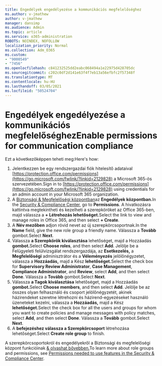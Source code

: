 ```yaml
---
title: Engedélyek engedélyezése a kommunikációs megfelelőséghez
ms.author: v-jmathew
author: v-jmathew
manager: dansimp
ms.audience: Admin
ms.topic: article
ms.service: o365-administration
ROBOTS: NOINDEX, NOFOLLOW
localization_priority: Normal
ms.collection: Adm_O365
ms.custom:
- "9000549"
- "7456"
ms.openlocfilehash: c841232525dd2eabc068494a1e22975d428705dc
ms.sourcegitcommit: c202c0df2d141e63f4f7eb13a56efbfc2f57348f
ms.translationtype: MT
ms.contentlocale: hu-HU
ms.lasthandoff: 03/05/2021
ms.locfileid: "50524704"
---
```

# <a name="enable-permissions-for-communication-compliance"></a><span data-ttu-id="134f3-102">Engedélyek engedélyezése a kommunikációs megfelelőséghez</span><span class="sxs-lookup"><span data-stu-id="134f3-102">Enable permissions for communication compliance</span></span>

<span data-ttu-id="134f3-103">Ezt a következőképpen teheti meg:</span><span class="sxs-lookup"><span data-stu-id="134f3-103">Here's how:</span></span>

1. <span data-ttu-id="134f3-104">Jelentkezzen be egy rendszergazdai fiók hitelesítő adataival [https://protection.office.com/permissions](https://go.microsoft.com/fwlink/?linkid=2129828) a Microsoft 365-ös szervezetében.</span><span class="sxs-lookup"><span data-stu-id="134f3-104">Sign in to [https://protection.office.com/permissions](https://go.microsoft.com/fwlink/?linkid=2129828) using credentials for an admin account in your Microsoft 365 organization.</span></span>
2. <span data-ttu-id="134f3-105">A [Biztonsági & Megfelelőségi központban](https://go.microsoft.com/fwlink/?linkid=2101341)az **Engedélyek központban.**</span><span class="sxs-lookup"><span data-stu-id="134f3-105">In the [Security & Compliance Center](https://go.microsoft.com/fwlink/?linkid=2101341), go to **Permissions**.</span></span> <span data-ttu-id="134f3-106">A hivatkozásra kattintva megtekintheti és kezelheti a szerepköröket az Office 365-ben, majd válassza a **\+ Létrehozás lehetőséget.**</span><span class="sxs-lookup"><span data-stu-id="134f3-106">Select the link to view and manage roles in Office 365, and then select **\+ Create**.</span></span>
3. <span data-ttu-id="134f3-107">A **Név mezőben** adjon rövid nevet az új szerepkörcsoportnak.</span><span class="sxs-lookup"><span data-stu-id="134f3-107">In the **Name** field, give the new role group a friendly name.</span></span> <span data-ttu-id="134f3-108">Válassza a **Tovább** gombot.</span><span class="sxs-lookup"><span data-stu-id="134f3-108">Select **Next**.</span></span>
4. <span data-ttu-id="134f3-109">Válassza **a Szerepkörök kiválasztása** lehetőséget, majd a Hozzáadás **gombot.**</span><span class="sxs-lookup"><span data-stu-id="134f3-109">Select **Choose roles**, and then select **Add**.</span></span> <span data-ttu-id="134f3-110">Jelölje be a Felügyeleti felülvizsgálat rendszergazdája, az **Esetkezelés,** a **Megfelelőségi** adminisztrátor és a **Véleményezés** jelölőnégyzetet, válassza a **Hozzáadás,** majd a Kész **lehetőséget.**</span><span class="sxs-lookup"><span data-stu-id="134f3-110">Select the check box for **Supervisory Review Administrator**, **Case Management**, **Compliance Administrator**, and **Review**, select **Add**, and then select **Done**.</span></span> <span data-ttu-id="134f3-111">Válassza a **Tovább** gombot.</span><span class="sxs-lookup"><span data-stu-id="134f3-111">Select **Next**.</span></span>
5. <span data-ttu-id="134f3-112">Válassza **a Tagok kiválasztása** lehetőséget, majd a Hozzáadás **gombot.**</span><span class="sxs-lookup"><span data-stu-id="134f3-112">Select **Choose members**, and then select **Add**.</span></span> <span data-ttu-id="134f3-113">Jelölje be az összes olyan felhasználó és csoport jelölőnégyzetét, akinek házirendeket szeretne létrehozni és házirend-egyezéseket használó üzeneteket kezelni, válassza a **Hozzáadás,** majd a Kész **lehetőséget.**</span><span class="sxs-lookup"><span data-stu-id="134f3-113">Select the check box for all the users and groups for whom you want to create policies and manage messages with policy matches, select **Add**, and then select **Done**.</span></span> <span data-ttu-id="134f3-114">Válassza a **Tovább** gombot.</span><span class="sxs-lookup"><span data-stu-id="134f3-114">Select **Next**.</span></span>
6. <span data-ttu-id="134f3-115">A **befejezéshez válassza a Szerepkörcsoport** létrehozása lehetőséget.</span><span class="sxs-lookup"><span data-stu-id="134f3-115">Select **Create role group** to finish.</span></span>

<span data-ttu-id="134f3-116">A szerepkörcsoportokról és engedélyekről a Biztonsági és megfelelőségi központ funkcióinak [& olvashat bővebben.](https://go.microsoft.com/fwlink/?linkid=2114184)</span><span class="sxs-lookup"><span data-stu-id="134f3-116">To learn more about role groups and permissions, see [Permissions needed to use features in the Security & Compliance Center](https://go.microsoft.com/fwlink/?linkid=2114184).</span></span>
